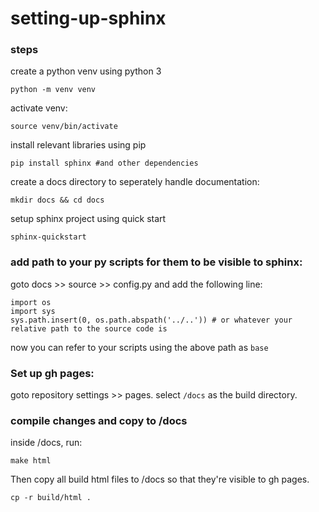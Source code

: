 # setting-up-sphinx

### steps

create a python venv using python 3
```
python -m venv venv
```

activate venv: 
```
source venv/bin/activate
```

install relevant libraries using pip 
```
pip install sphinx #and other dependencies
```

create a docs directory to seperately handle documentation: 
```
mkdir docs && cd docs
```

setup sphinx project using quick start
```
sphinx-quickstart
```

### add path to your py scripts for them to be visible to sphinx: 
goto docs >> source >> config.py and add the following line: 

```
import os
import sys
sys.path.insert(0, os.path.abspath('../..')) # or whatever your relative path to the source code is
```

now you can refer to your scripts using the above path as `base`

### Set up gh pages: 
goto repository settings >> pages. select `/docs` as the build directory. 

### compile changes and copy to /docs
inside /docs, run:
```
make html
```
Then copy all build html files to /docs so that they're visible to gh pages.
```
cp -r build/html .
```
